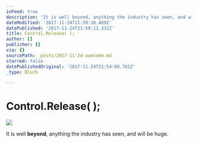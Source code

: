 ```yaml
---
inFeed: true
description: 'It is well beyond, anything the industry has seen, and will be huge.'
dateModified: '2017-11-24T21:59:10.469Z'
datePublished: '2017-11-24T21:59:11.332Z'
title: Control.Release( );
author: []
publisher: {}
via: {}
sourcePath: _posts/2017-11-24-awesome.md
starred: false
datePublishedOriginal: '2017-11-24T21:54:08.781Z'
_type: Blurb

---
```

# Control.Release( );
![](https://the-grid-user-content.s3-us-west-2.amazonaws.com/364c98c7-83b0-4ac1-ad97-15a372a9a6c7.jpg)

It is well **beyond**, anything the industry has seen, and will be huge.